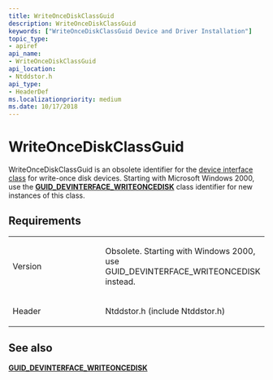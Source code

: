 ```yaml
---
title: WriteOnceDiskClassGuid
description: WriteOnceDiskClassGuid
keywords: ["WriteOnceDiskClassGuid Device and Driver Installation"]
topic_type:
- apiref
api_name:
- WriteOnceDiskClassGuid
api_location:
- Ntddstor.h
api_type:
- HeaderDef
ms.localizationpriority: medium
ms.date: 10/17/2018
---
```


# WriteOnceDiskClassGuid


WriteOnceDiskClassGuid is an obsolete identifier for the [device interface class](./overview-of-device-interface-classes.md) for write-once disk devices. Starting with Microsoft Windows 2000, use the [**GUID_DEVINTERFACE_WRITEONCEDISK**](guid-devinterface-writeoncedisk.md) class identifier for new instances of this class.

## Requirements

<table>
<colgroup>
<col width="50%" />
<col width="50%" />
</colgroup>
<tbody>
<tr class="odd">
<td align="left"><p>Version</p></td>
<td align="left"><p>Obsolete. Starting with Windows 2000, use GUID_DEVINTERFACE_WRITEONCEDISK instead.</p></td>
</tr>
<tr class="even">
<td align="left"><p>Header</p></td>
<td align="left">Ntddstor.h (include Ntddstor.h)</td>
</tr>
</tbody>
</table>

## See also


[**GUID_DEVINTERFACE_WRITEONCEDISK**](guid-devinterface-writeoncedisk.md)

 

